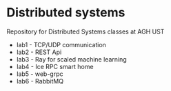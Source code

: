 # Distributed systems
Repository for Distributed Systems classes at AGH UST   

* lab1 - TCP/UDP communication
* lab2 - REST Api
* lab3 - Ray for scaled machine learning
* lab4 - Ice RPC smart home
* lab5 - web-grpc
* lab6 - RabbitMQ
